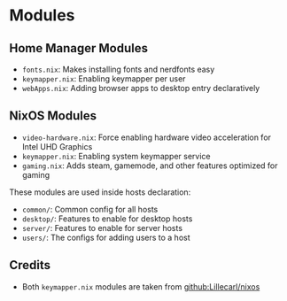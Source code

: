 # Modules

## Home Manager Modules

- `fonts.nix`: Makes installing fonts and nerdfonts easy
- `keymapper.nix`: Enabling keymapper per user
- `webApps.nix`: Adding browser apps to desktop entry declaratively

## NixOS Modules

- `video-hardware.nix`: Force enabling hardware video acceleration for Intel UHD Graphics
- `keymapper.nix`: Enabling system keymapper service
- `gaming.nix`: Adds steam, gamemode, and other features optimized for gaming

These modules are used inside hosts declaration:
- `common/`: Common config for all hosts
- `desktop/`: Features to enable for desktop hosts
- `server/`: Features to enable for server hosts
- `users/`: The configs for adding users to a host

## Credits

- Both `keymapper.nix` modules are taken from [github:Lillecarl/nixos](https://github.com/Lillecarl/nixos/blob/master/modules/hm/keymapper.nix)
